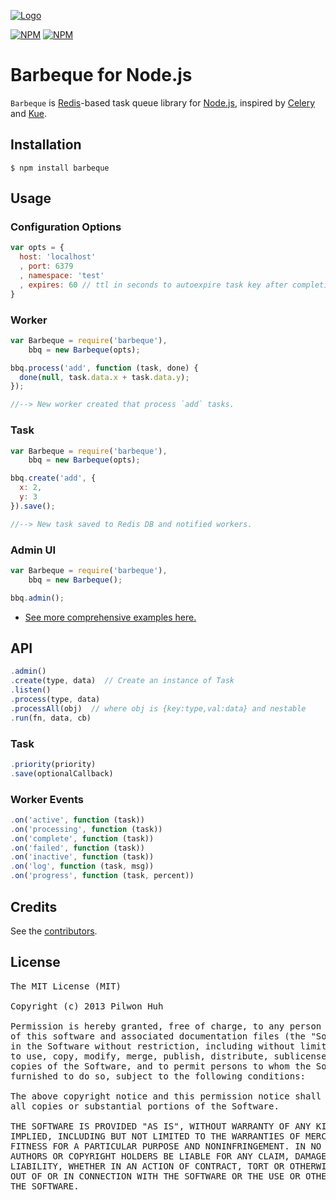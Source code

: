 [![Logo](https://raw.github.com/pilwon/barbeque/master/logo.jpg)](http://en.wikipedia.org/wiki/Barbecue)

[![NPM](https://nodei.co/npm/barbeque.png?downloads=false&stars=false)](https://npmjs.org/package/barbeque) [![NPM](https://nodei.co/npm-dl/barbeque.png?months=6)](https://npmjs.org/package/barbeque)


# Barbeque for Node.js

`Barbeque` is [Redis](http://redis.io)-based task queue library for [Node.js](http://nodejs.org/), inspired by [Celery](http://www.celeryproject.org) and [Kue](https://github.com/LearnBoost/kue).


## Installation

    $ npm install barbeque


## Usage

### Configuration Options

```js
var opts = {
  host: 'localhost'
  , port: 6379
  , namespace: 'test'
  , expires: 60 // ttl in seconds to autoexpire task key after completion, 0 is disabled (default)
}

```

### Worker

```js
var Barbeque = require('barbeque'),
    bbq = new Barbeque(opts);

bbq.process('add', function (task, done) {
  done(null, task.data.x + task.data.y);
});

//--> New worker created that process `add` tasks.
```

### Task

```js
var Barbeque = require('barbeque'),
    bbq = new Barbeque(opts);

bbq.create('add', {
  x: 2,
  y: 3
}).save();

//--> New task saved to Redis DB and notified workers.
```

### Admin UI

```js
var Barbeque = require('barbeque'),
    bbq = new Barbeque();

bbq.admin();
```


* [See more comprehensive examples here.](https://github.com/pilwon/barbeque/tree/master/examples)


## API

```js
.admin()
.create(type, data)  // Create an instance of Task
.listen()
.process(type, data)
.processAll(obj)  // where obj is {key:type,val:data} and nestable
.run(fn, data, cb)
```

### Task

```js
.priority(priority)
.save(optionalCallback)
```

### Worker Events

```js
.on('active', function (task))
.on('processing', function (task))
.on('complete', function (task))
.on('failed', function (task))
.on('inactive', function (task))
.on('log', function (task, msg))
.on('progress', function (task, percent))
```


## Credits

  See the [contributors](https://github.com/pilwon/barbeque/graphs/contributors).


## License

<pre>
The MIT License (MIT)

Copyright (c) 2013 Pilwon Huh

Permission is hereby granted, free of charge, to any person obtaining a copy
of this software and associated documentation files (the "Software"), to deal
in the Software without restriction, including without limitation the rights
to use, copy, modify, merge, publish, distribute, sublicense, and/or sell
copies of the Software, and to permit persons to whom the Software is
furnished to do so, subject to the following conditions:

The above copyright notice and this permission notice shall be included in
all copies or substantial portions of the Software.

THE SOFTWARE IS PROVIDED "AS IS", WITHOUT WARRANTY OF ANY KIND, EXPRESS OR
IMPLIED, INCLUDING BUT NOT LIMITED TO THE WARRANTIES OF MERCHANTABILITY,
FITNESS FOR A PARTICULAR PURPOSE AND NONINFRINGEMENT. IN NO EVENT SHALL THE
AUTHORS OR COPYRIGHT HOLDERS BE LIABLE FOR ANY CLAIM, DAMAGES OR OTHER
LIABILITY, WHETHER IN AN ACTION OF CONTRACT, TORT OR OTHERWISE, ARISING FROM,
OUT OF OR IN CONNECTION WITH THE SOFTWARE OR THE USE OR OTHER DEALINGS IN
THE SOFTWARE.
</pre>
